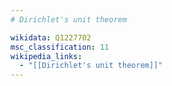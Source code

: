 ```yaml
---
# Dirichlet's unit theorem

wikidata: Q1227702
msc_classification: 11
wikipedia_links:
  - "[[Dirichlet's unit theorem]]"
---
```

